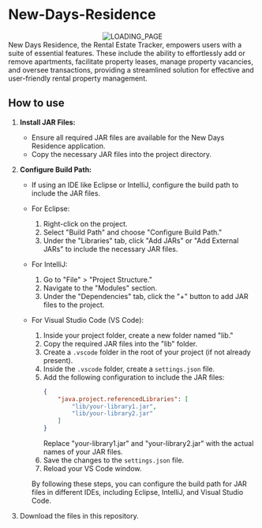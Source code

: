 # New-Days-Residence
<div align="center">
  <img src="https://github.com/kittyhae/New-Days-Residence/assets/134063953/8f32fabb-8211-43b6-aecb-f00c5027a261" alt="LOADING_PAGE">
</div>
New Days Residence, the Rental Estate Tracker, empowers users with a suite of essential features. These include the ability to effortlessly add or remove apartments, facilitate property leases, manage property vacancies, and oversee transactions, providing a streamlined solution for effective and user-friendly rental property management.

## How to use
1. **Install JAR Files:**
   - Ensure all required JAR files are available for the New Days Residence application.
   - Copy the necessary JAR files into the project directory.
2. **Configure Build Path:**
   - If using an IDE like Eclipse or IntelliJ, configure the build path to include the JAR files.
   - For Eclipse:
     1. Right-click on the project.
     2. Select "Build Path" and choose "Configure Build Path."
     3. Under the "Libraries" tab, click "Add JARs" or "Add External JARs" to include the necessary JAR files.
   - For IntelliJ:
     1. Go to "File" > "Project Structure."
     2. Navigate to the "Modules" section.
     3. Under the "Dependencies" tab, click the "+" button to add JAR files to the project.

   - For Visual Studio Code (VS Code):
     1. Inside your project folder, create a new folder named "lib."
     2. Copy the required JAR files into the "lib" folder.
     3. Create a `.vscode` folder in the root of your project (if not already present).
     4. Inside the `.vscode` folder, create a `settings.json` file.
     5. Add the following configuration to include the JAR files:
        ```json
        {
            "java.project.referencedLibraries": [
                "lib/your-library1.jar",
                "lib/your-library2.jar"
            ]
        }
        ```
        Replace "your-library1.jar" and "your-library2.jar" with the actual names of your JAR files.
     6. Save the changes to the `settings.json` file.
     7. Reload your VS Code window.

      By following these steps, you can configure the build path for JAR files in different IDEs, including Eclipse, IntelliJ,       and Visual Studio Code.

3. Download the files in this repository.
